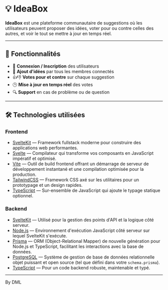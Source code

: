 # 💡 IdeaBox

**IdeaBox** est une plateforme communautaire de suggestions où les utilisateurs peuvent proposer des idées, voter pour ou contre celles des autres, et voir le tout se mettre à jour en temps réel.

---

## 🚀 Fonctionnalités

- 🔐 **Connexion / Inscription** des utilisateurs
- 🧠 **Ajout d'idées** par tous les membres connectés
- 👍👎 **Votes pour et contre** sur chaque suggestion
- 🕒 **Mise à jour en temps réel** des votes
- 🔍 **Support** en cas de problème ou de question

---

## 🛠️ Technologies utilisées

### Frontend
- [SvelteKit](https://kit.svelte.dev/) — Framework fullstack moderne pour construire des applications web performantes.
- [Svelte](https://svelte.dev/) — Compilateur qui transforme vos composants en JavaScript impératif et optimisé.
- [Vite](https://vitejs.dev/) — Outil de build frontend offrant un démarrage de serveur de développement instantané et une compilation optimisée pour la production.
- [TailwindCSS](https://tailwindcss.com/) — Framework CSS axé sur les utilitaires pour un prototypage et un design rapides.
- [TypeScript](https://www.typescriptlang.org/) — Sur-ensemble de JavaScript qui ajoute le typage statique optionnel.

### Backend
- [SvelteKit](https://kit.svelte.dev/) — Utilisé pour la gestion des points d'API et la logique côté serveur.
- [Node.js](https://nodejs.org/) — Environnement d'exécution JavaScript côté serveur sur lequel SvelteKit s'exécute.
- [Prisma](https://www.prisma.io/) — ORM (Object-Relational Mapper) de nouvelle génération pour Node.js et TypeScript, facilitant les interactions avec la base de données.
- [PostgreSQL](https://www.postgresql.org/) — Système de gestion de base de données relationnelle objet puissant et open source (tel que défini dans votre `schema.prisma`).
- [TypeScript](https://www.typescriptlang.org/) — Pour un code backend robuste, maintenable et typé.

---

By DML